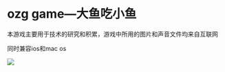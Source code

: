 ozg game—大鱼吃小鱼
================

本游戏主要用于技术的研究和积累，游戏中所用的图片和声音文件均来自互联网

同时兼容ios和mac os


![](https://github.com/ouzhigang/ozggame_eat_fish/blob/master/screenshot.jpg)
